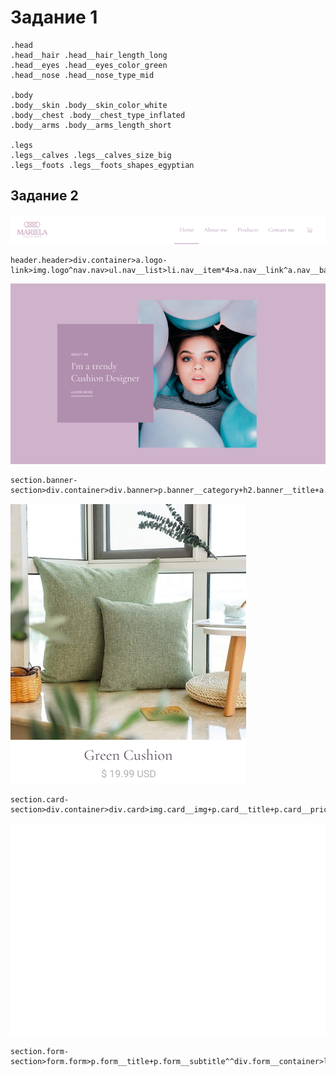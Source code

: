 # Задание 1
```
.head
.head__hair .head__hair_length_long
.head__eyes .head__eyes_color_green
.head__nose .head__nose_type_mid

.body
.body__skin .body__skin_color_white
.body__chest .body__chest_type_inflated
.body__arms .body__arms_length_short

.legs
.legs__calves .legs__calves_size_big
.legs__foots .legs__foots_shapes_egyptian
```
## Задание 2

![Header](./img/header.png)
```
header.header>div.container>a.logo-link>img.logo^nav.nav>ul.nav__list>li.nav__item*4>a.nav__link^a.nav__basket>img.basket__img
```

![Banner](./img/banner.png)
```
section.banner-section>div.container>div.banner>p.banner__category+h2.banner__title+a.banner__link^img.banner__img
```
![Card](./img/card.png)
```
section.card-section>div.container>div.card>img.card__img+p.card__title+p.card__price
```

![Form](./img/form.png)
```
section.form-section>form.form>p.form__title+p.form__subtitle^^div.form__container>label.form__label*5>input.form__input^button.form__submit
```